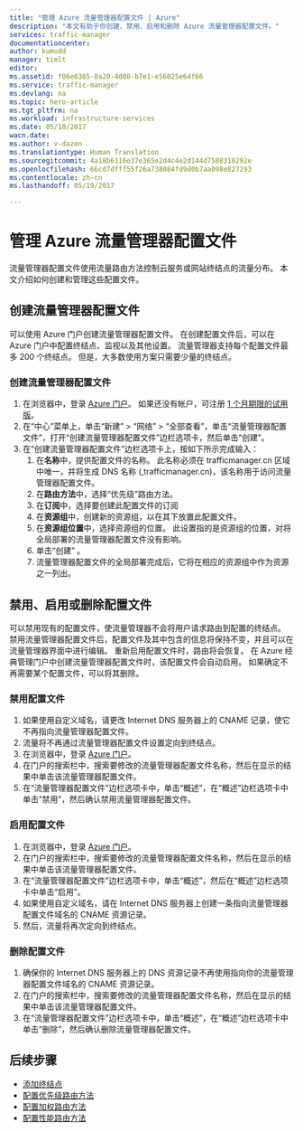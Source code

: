 ```yaml
---
title: "管理 Azure 流量管理器配置文件 | Azure"
description: "本文有助于你创建、禁用、启用和删除 Azure 流量管理器配置文件。"
services: traffic-manager
documentationcenter: 
author: kumudd
manager: timlt
editor: 
ms.assetid: f06e0365-0a20-4d08-b7e1-e56025e64f66
ms.service: traffic-manager
ms.devlang: na
ms.topic: hero-article
ms.tgt_pltfrm: na
ms.workload: infrastructure-services
ms.date: 05/10/2017
wacn.date: 
ms.author: v-dazen
ms.translationtype: Human Translation
ms.sourcegitcommit: 4a18b6116e37e365e2d4c4e2d144d7588310292e
ms.openlocfilehash: 66cd7dfff55f26a738084fd9d0b7aa098e827293
ms.contentlocale: zh-cn
ms.lasthandoff: 05/19/2017

---
```


# <a name="manage-an-azure-traffic-manager-profile"></a>管理 Azure 流量管理器配置文件

流量管理器配置文件使用流量路由方法控制云服务或网站终结点的流量分布。 本文介绍如何创建和管理这些配置文件。

## <a name="create-a-traffic-manager-profile"></a>创建流量管理器配置文件

可以使用 Azure 门户创建流量管理器配置文件。 在创建配置文件后，可以在 Azure 门户中配置终结点、监视以及其他设置。 流量管理器支持每个配置文件最多 200 个终结点。 但是，大多数使用方案只需要少量的终结点。

### <a name="to-create-a-traffic-manager-profile"></a>创建流量管理器配置文件

1. 在浏览器中，登录 [Azure 门户](http://portal.azure.cn)。 如果还没有帐户，可注册 [1 个月期限的试用版](https://www.azure.cn/pricing/1rmb-trial/)。 
2. 在“中心”菜单上，单击“新建” > “网络” > “全部查看”，单击“流量管理器配置文件”，打开“创建流量管理器配置文件”边栏选项卡，然后单击“创建”。
3. 在“创建流量管理器配置文件”边栏选项卡上，按如下所示完成输入：
    1. 在**名称**中，提供配置文件的名称。 此名称必须在 trafficmanager.cn 区域中唯一，并将生成 DNS 名称 (<name>,trafficmanager.cn)，该名称用于访问流量管理器配置文件。
    2. 在**路由方法**中，选择“优先级”路由方法。
    3. 在**订阅**中，选择要创建此配置文件的订阅
    4. 在**资源组**中，创建新的资源组，以在其下放置此配置文件。
    5. 在**资源组位置**中，选择资源组的位置。 此设置指的是资源组的位置，对将全局部署的流量管理器配置文件没有影响。
    6. 单击“创建” 。
    7. 流量管理器配置文件的全局部署完成后，它将在相应的资源组中作为资源之一列出。

## <a name="disable-enable-or-delete-a-profile"></a>禁用、启用或删除配置文件

可以禁用现有的配置文件，使流量管理器不会将用户请求路由到配置的终结点。 禁用流量管理器配置文件后，配置文件及其中包含的信息将保持不变，并且可以在流量管理器界面中进行编辑。  重新启用配置文件时，路由将会恢复。 在 Azure 经典管理门户中创建流量管理器配置文件时，该配置文件会自动启用。 如果确定不再需要某个配置文件，可以将其删除。

### <a name="to-disable-a-profile"></a>禁用配置文件

1. 如果使用自定义域名，请更改 Internet DNS 服务器上的 CNAME 记录，使它不再指向流量管理器配置文件。
2. 流量将不再通过流量管理器配置文件设置定向到终结点。
3. 在浏览器中，登录 [Azure 门户](http://portal.azure.cn)。
2. 在门户的搜索栏中，搜索要修改的流量管理器配置文件名称，然后在显示的结果中单击该流量管理器配置文件。
3. 在“流量管理器配置文件”边栏选项卡中，单击“概述”，在“概述”边栏选项卡中单击“禁用”，然后确认禁用流量管理器配置文件。

### <a name="to-enable-a-profile"></a>启用配置文件

1. 在浏览器中，登录 [Azure 门户](http://portal.azure.cn)。
2. 在门户的搜索栏中，搜索要修改的流量管理器配置文件名称，然后在显示的结果中单击该流量管理器配置文件。
3. 在“流量管理器配置文件”边栏选项卡中，单击“概述”，然后在“概述”边栏选项卡中单击“启用”。
5. 如果使用自定义域名，请在 Internet DNS 服务器上创建一条指向流量管理器配置文件域名的 CNAME 资源记录。
6. 然后，流量将再次定向到终结点。

### <a name="to-delete-a-profile"></a>删除配置文件

1. 确保你的 Internet DNS 服务器上的 DNS 资源记录不再使用指向你的流量管理器配置文件域名的 CNAME 资源记录。
2. 在门户的搜索栏中，搜索要修改的流量管理器配置文件名称，然后在显示的结果中单击该流量管理器配置文件。
3. 在“流量管理器配置文件”边栏选项卡中，单击“概述”，在“概述”边栏选项卡中单击“删除”，然后确认删除流量管理器配置文件。

## <a name="next-steps"></a>后续步骤

* [添加终结点](traffic-manager-endpoints.md)
* [配置优先级路由方法](traffic-manager-configure-priority-routing-method.md)
* [配置加权路由方法](traffic-manager-configure-weighted-routing-method.md)
* [配置性能路由方法](traffic-manager-configure-performance-routing-method.md)

